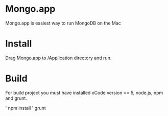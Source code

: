Mongo.app
========

Mongo.app is easiest way to run MongoDB on the Mac

# Install

Drag Mongo.app to /Application directory and run.

# Build

For build project you must have installed xCode version >= 5, node.js, npm and grunt.

' npm install
' grunt
